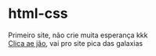 # html-css
Primeiro site, não crie muita esperança kkk <br>
<a href="https://luan-oliveira1297.github.io/html-css/projetinho02/index.html"> Clica ae jão</a>, vai pro site pica das galaxias